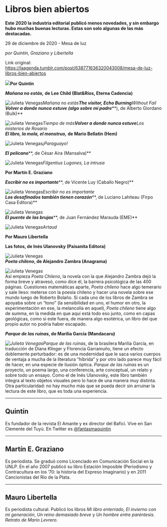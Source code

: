 # Libros bien abiertos

**Este 2020 la industria editorial publicó menos novedades, y sin embargo hubo muchas buenas lecturas. Estas son solo algunas de las más destacadas.**

29 de diciembre de 2020 - Mesa de luz

_por Quintín, Graziano y Libertella_

Link original: https://laagenda.tumblr.com/post/638771636320043008/mesa-de-luz-libros-bien-abiertos

![](https://64.media.tumblr.com/964652f84918e67f5e846531da9c55d2/1171f18703a3aac7-f2/s500x750/3db54fe82f74b1ae475578c14d8867c470e02d53.jpg)**Por Quintín**

***Mañana no
estás,*** **de
Lee Child (Blat&Ríos, Eterna Cadencia)**

![Julieta Venegas](https://64.media.tumblr.com/b2048eaef460385283b31da9183f8756/1171f18703a3aac7-d4/s250x400/058958c60025f50f290ca396585142c91b76c62c.jpg)*Mañana no estás**The visitor, Echo Burning**Without Fail*  
***Volver a
donde nunca estuve (algo sobre mi padre*****), de Alberto Giordano (Bulk)**

![Julieta Venegas](https://64.media.tumblr.com/e586926cc33fe8bfe2a8559cb7bb46e5/1171f18703a3aac7-dc/s250x400/903a094aa8651f176ccafc012d325529c707ac80.png)*Tiempo de más**Volver a donde nunca estuve**Los
misterios de Rosario*  
***El libro,
la mola, el monstruo,*** **de
Mario Bellatin (Hem)**

![Julieta Venegas](https://64.media.tumblr.com/5b6fd9c6c8c0ec6eb1b72079785f70d5/1171f18703a3aac7-0d/s250x400/eac7be90a037290ab8aeeb6aa9e8cc89502211c1.jpg)*¡Paraguayo!*  
  
***El
pelícano*****,
de César Aira (Mansalva)**

![Julieta Venegas](https://64.media.tumblr.com/f842b9fbb7221396abb24ecff2f928c3/1171f18703a3aac7-98/s250x400/fad5126c1cfb6582963acf69a62c51a45b662971.jpg)*Filgentius* *Lugones,* *La intrusa*  
 

**Por Martín E. Graziano** 

***Escribir no es
importante*****, de Vicente Luy (Caballo
Negro)**

![Julieta Venegas](https://64.media.tumblr.com/ebe9eb23816e8a63bd659713b9188739/1171f18703a3aac7-c2/s250x400/af0a4967bfdf03d3e0681490fac968d6ffbffafc.jpg)*Escribir no es
importante*  
***Los desafinados
también tienen corazón*****, de Luciano Lahiteau (Firpo
Casa Editora)**

![Julieta Venegas](https://64.media.tumblr.com/576ab5a51e22d4bdc905174a0c0905e6/1171f18703a3aac7-c9/s250x400/e9bdcc58fb2e132a6373a7980ead60a0538800b6.jpg)  
***El puente de las
brujas*****, de Juan Fernández Marauda
(EME)**

![Julieta Venegas](https://64.media.tumblr.com/5b70e180f91583c1e78be025007a8278/1171f18703a3aac7-52/s250x400/6fd48efbaa622dc4c53133af8e13a7ef5541a1e7.png)*Artaud*  
 

**Por Mauro Libertella** 

**Las fotos, de Inés Ulanovsky
(Paisanita Editora)**

![Julieta Venegas](https://64.media.tumblr.com/2ce6528d1b7fc845db0477630ff0cdc7/1171f18703a3aac7-62/s250x400/afd1d5701c592525e00f210b4b8c352235842d08.jpg)  
***Poeta
chileno*, de Alejandro Zambra (Anagrama)**

![Julieta Venegas](https://64.media.tumblr.com/ca9e302be9b813c872dd386421c1046d/1171f18703a3aac7-82/s250x400/48ec446d1635c442b605a51016bf22c724f098fe.jpg)  
Así empieza *Poeta Chileno*, la novela con la que Alejandro Zambra dejó la forma breve y atravesó, como dice él, la barrera psicológica de las 400 páginas. Cuestiones matemáticas aparte, *Poeta chileno* hace algo temerario y sale ileso: meterse con la poesía chileno y hacer una novela sobre ese mundo luego de Roberto Bolaño. Si cada uno de los libros de Zambra se apoyaba sobre un “tono” (la sensibilidad en uno, el humor en otro, la experimentación en ese, la melancolía en aquel), *Poeta chileno* tiene algo de summa, en la medida en que aquí está todo eso junto, como en capas geológicas, como si este fuera, de manera algo esotérica, un libro del que propio autor no podría haber escapado. 

***Parque
de las ruinas*, de Marilia García (Mandacaru)**

*![Julieta Venegas](https://64.media.tumblr.com/ac9e16527e04105da1d7675fd3ea4fb7/1171f18703a3aac7-a9/s250x400/08b542f318e8460f1d7d179adba19cb18e10102e.jpg)Parque de las ruinas*, de la brasilera Marilia García, en traducción de Diana Klinger y Florencia Garramuño, tiene un efecto doblemente perturbador: es de una modernidad que le saca varios cuerpos de ventaja a mucha de la literatura “híbrida” y por otro lado parece muy fácil de hacer, en una especie de ilusión óptica. *Parque de las ruinas* es un proyecto, un poema largo, una conferencia, arte conceptual, un relato y sobre todo un ensayo. Como el de Inés Ulanovsky, este libro también integra al texto objetos visuales pero lo hace de una manera muy distinta. Otra particularidad: no hay mucho más que se pueda decir sin arruinar la lectura de este libro, que es toda una experiencia.    



---

Quintín
-------

 Es fundador de la revista El Amante y ex director del Bafici. Vive en San Clemente del Tuyú. En Twitter es [@fantasmaquintin](https://twitter.com/quintinLLP) 



---

Martín E. Graziano
------------------

 Es periodista. Se graduó como Licenciado en Comunicación Social en la UNLP. En el año 2007 publicó su libro Estación Imposible (Periodismo y Contracultura en los ’70: la historia del Expreso Imaginario) y en 2011 Cancionistas del Río de la Plata.



---

 Mauro Libertella
-----------------

 Es periodista cultural. Publicó los libros *Mi libro enterrado*, *El invierno con mi generación*, *Un reino demasiado breve* y *Un hombre entre paréntesis. Retrato de Mario Levrero*.

